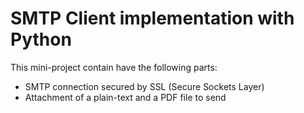 # SMTP Client implementation with Python

This mini-project contain have the following parts:

- SMTP connection secured by SSL (Secure Sockets Layer)
- Attachment of a plain-text and a PDF file to send
